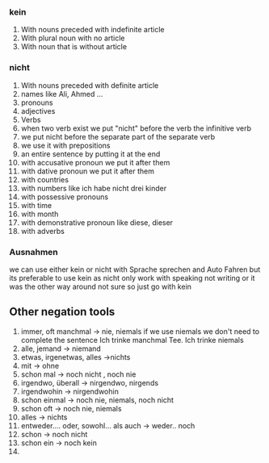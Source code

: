 ### kein
1. With nouns preceded with indefinite article
2. With plural noun with no article
3. With noun that is without article 
### nicht
 1. With nouns preceded with definite article
 2. names like Ali, Ahmed …
 3. pronouns
 4. adjectives
 5. Verbs
 6. when two verb exist we put "nicht" before the verb the infinitive verb
 7. we put nicht before the separate part of the separate verb
 8. we use it with prepositions
 9. an entire sentence by putting it at the end
 10. with accusative pronoun we put it after them
 11. with dative pronoun we put it after them
 12. with countries
 13. with numbers like ich habe nicht drei kinder
 14. with possessive pronouns 
 15. with time
 16. with month
 17. with demonstrative pronoun like diese, dieser
 18. with adverbs  


### Ausnahmen

we can use either kein or nicht with Sprache sprechen and Auto Fahren
but its preferable to use kein as nicht only work with speaking  not writing or it was the other way around not sure so just go with kein 


## Other negation tools

 1. immer, oft manchmal -> nie, niemals
     if we use niemals we don't need to complete the sentence 
     Ich trinke manchmal Tee.  Ich trinke niemals
2. alle,  jemand  -> niemand
3. etwas, irgenetwas, alles  ->nichts
4. mit -> ohne
5. schon mal -> noch nicht , noch nie
6. irgendwo, überall -> nirgendwo, nirgends
7. irgendwohin -> nirgendwohin
8. schon einmal -> noch nie, niemals, noch nicht
9. schon oft -> noch nie, niemals
10. alles -> nichts
11. entweder.... oder, sowohl... als auch -> weder.. noch
12. schon -> noch nicht
13. schon ein -> noch kein
14. 